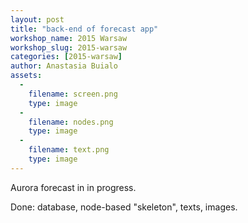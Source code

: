 ```yaml
---
layout: post
title: "back-end of forecast app"
workshop_name: 2015 Warsaw
workshop_slug: 2015-warsaw
categories: [2015-warsaw]
author: Anastasia Buialo
assets:
  -
    filename: screen.png
    type: image
  -
    filename: nodes.png
    type: image
  -
    filename: text.png
    type: image
---
```

Aurora forecast in in progress. 

Done: database, node-based "skeleton", texts, images.
